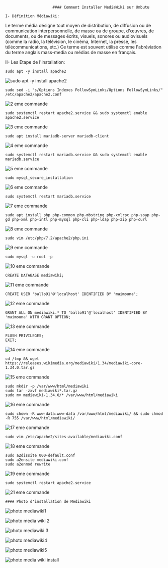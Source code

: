                          #### Comment Installer MediaWiki sur Umbutu




```
I- Définition Médiawiki:
```

Le terme média désigne tout moyen de distribution, de diffusion ou de communication interpersonnelle, de masse ou de groupe, d'œuvres, de documents, ou de messages écrits, visuels, sonores ou audiovisuels (comme la radio, la télévision, le cinéma, Internet, la presse, les télécommunications, etc.) Ce terme est souvent utilisé comme l'abréviation du terme anglais mass-media ou médias de masse en français.





II-  Les Etape de l'installation:




```
sudo apt -y install apache2
```

![sudo apt -y install apache2](https://user-images.githubusercontent.com/113144317/207778830-38891d00-ba32-40e4-9fc0-0070b14e7e60.png)




```
sudo sed -i "s/Options Indexes FollowSymLinks/Options FollowSymLinks/" /etc/apache2/apache2.conf
```

![2 eme commande](https://user-images.githubusercontent.com/113144317/207778741-ae329332-ea30-48e0-a017-0c4b0ca66e0e.png)




```
sudo systemctl restart apache2.service && sudo systemctl enable apache2.service
```

![3 eme commande](https://user-images.githubusercontent.com/113144317/207779001-86964180-0f18-4f7e-bcdb-5fa48aaa53cf.png)



```
sudo apt install mariadb-server mariadb-client
```


![4 eme commande](https://user-images.githubusercontent.com/113144317/207779136-432ea6ae-934f-408a-b839-2924f68fadb4.png)


```
sudo systemctl restart mariadb.service && sudo systemctl enable mariadb.service
```


![5 eme commande](https://user-images.githubusercontent.com/113144317/207780181-1532d886-b4f4-46d3-94da-e73845a78719.png)



```
sudo mysql_secure_installation
```


![6 eme commande](https://user-images.githubusercontent.com/113144317/207780261-08d4c084-8895-4982-8278-2ac91a8e8c61.png)



```
sudo systemctl restart mariadb.service
```


![7 eme commande](https://user-images.githubusercontent.com/113144317/207780519-ea7e75ed-93cf-4803-8cd5-ba3ac0e2fa25.png)




```
sudo apt install php php-common php-mbstring php-xmlrpc php-soap php-gd php-xml php-intl php-mysql php-cli php-ldap php-zip php-curl
```


![8 eme commande](https://user-images.githubusercontent.com/113144317/207780692-89293a83-f74e-482d-bfff-4b1f1e9d9b31.png)



```
sudo vim /etc/php/7.2/apache2/php.ini
```


![9 eme commande](https://user-images.githubusercontent.com/113144317/207780813-2c59e182-a1b6-4d2b-86e9-20a662995b83.png)


```
sudo mysql -u root -p
```


![10 eme commande](https://user-images.githubusercontent.com/113144317/207781049-c4198ebd-7b72-4483-9d81-768128e11f0a.png)



```
CREATE DATABASE mediawiki;
```

![11 eme commande](https://user-images.githubusercontent.com/113144317/207781175-9d91ebfc-ed82-4919-b2d8-4a77e951a76b.png)


```
CREATE USER 'ballo91'@'localhost' IDENTIFIED BY 'maimouna';
```

![12 eme commande](https://user-images.githubusercontent.com/113144317/207781345-998b888d-68b7-4e0a-9507-fbf3d19a82ed.png)


```
GRANT ALL ON mediawiki.* TO 'ballo91'@'localhost' IDENTIFIED BY 'maimouna' WITH GRANT OPTION;
```


![13 eme commande](https://user-images.githubusercontent.com/113144317/207781484-6aaf4c3c-f259-4164-ae48-ddec78f2ee6d.png)


```
FLUSH PRIVILEGES;
EXIT;
```

![14 eme commande](https://user-images.githubusercontent.com/113144317/207781649-556d040f-9b09-4ee5-b629-0714b136fe8e.png)


```
cd /tmp && wget https://releases.wikimedia.org/mediawiki/1.34/mediawiki-core-1.34.0.tar.gz
```

![15 eme commande](https://user-images.githubusercontent.com/113144317/207781853-75950bd9-7c2a-4f9b-a421-77d0d30f7c7e.png)


```
sudo mkdir -p /var/www/html/mediawiki
sudo tar -zxvf mediawiki*.tar.gz
sudo mv mediawiki-1.34.0/* /var/www/html/mediawiki
```


![16 eme commande](https://user-images.githubusercontent.com/113144317/207781957-5b882d9b-5723-4466-8591-17a081c7a14c.png)


```
sudo chown -R www-data:www-data /var/www/html/mediawiki/ && sudo chmod -R 755 /var/www/html/mediawiki/
```


![17 eme commande](https://user-images.githubusercontent.com/113144317/207782156-9f68470c-aae4-4665-9c9d-c03ff516e3db.png)



```
sudo vim /etc/apache2/sites-available/mediawiki.conf
```


![18 eme commande](https://user-images.githubusercontent.com/113144317/207782308-30215812-83d9-47d7-b8f1-c8b812d59366.png)



```
sudo a2dissite 000-default.conf
sudo a2ensite mediawiki.conf
sudo a2enmod rewrite
```


![19 eme commande](https://user-images.githubusercontent.com/113144317/207782478-96a40406-5891-4175-bbf4-c27bcb1236b2.png)


```
sudo systemctl restart apache2.service
```


![21 eme commande](https://user-images.githubusercontent.com/113144317/207782657-3dccff37-fdfa-4c14-90a7-40e527f43960.png)


```
#### Photo d'installation de Mediawiki
```


![photo mediawiki1](https://user-images.githubusercontent.com/113144317/207782877-40f6d0df-7bfb-4a2d-bfc1-5cf3de5e63ab.png)




![photo media wiki 2](https://user-images.githubusercontent.com/113144317/207782941-837643c4-4239-45c1-8839-54e06c313d7d.png)




![photo mediawiki 3](https://user-images.githubusercontent.com/113144317/207782986-e5c3804a-0251-4a6d-87a6-be6e1cef1a40.png)




![photo mediawiki4](https://user-images.githubusercontent.com/113144317/207783043-50fe763c-b85b-42a8-91cd-c4b82f80252c.png)




![photo mediawiki5](https://user-images.githubusercontent.com/113144317/207783090-ce968db6-a287-4d1f-87f8-ef95a290fedb.png)




![photo media wiki install](https://user-images.githubusercontent.com/113144317/207783152-13f47a5d-8f93-4c1a-b1c4-c3b33b362519.png)


